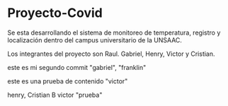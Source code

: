 # Proyecto-Covid

Se esta desarrollando el sistema de monitoreo de temperatura, registro y localización dentro del campus universitario de la UNSAAC.

Los integrantes del proyecto son Raul. Gabriel, Henry, Victor y Cristian.

este es mi segundo commit "gabriel", "franklin"


este es una prueba de contenido "victor"

henry, Cristian B
victor "prueba"
